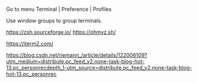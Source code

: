 Go to menu Terminal | Preference | Profiles

Use window groups to group terminals.

https://zsh.sourceforge.io/
https://ohmyz.sh/

https://iterm2.com/

https://blog.csdn.net/riemann_/article/details/122006109?utm_medium=distribute.pc_feed_v2.none-task-blog-hot-13.pc_personrecdepth_1-utm_source=distribute.pc_feed_v2.none-task-blog-hot-13.pc_personrec
